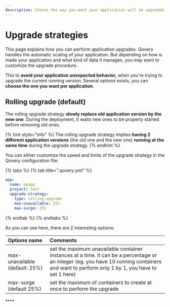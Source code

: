 ```yaml
---
description: Choose the way you want your application will be upgraded
---
```


# Upgrade strategies

This page explains how you can perform application upgrades. Qovery handles the automatic scaling of your application. But depending on how is made your application and what kind of data it manages, you may want to customize the upgrade procedure.

This to **avoid your application unexpected behavior,** when you're trying to upgrade the current running version. Several options exists, you can **choose the one you want per application**.

## Rolling upgrade \(default\)

The rolling upgrade strategy **slowly replace old application version by the new one**. During the deployment, it waits new ones to be properly started before removing old ones.

{% hint style="info" %}
The rolling upgrade strategy implies **having 2 different application versions** \(the old one and the new one\) **running at the same time** during the upgrade strategy.
{% endhint %}

You can either customize the speed and limits of the upgrade strategy in the Qovery configuration file:

{% tabs %}
{% tab title=".qovery.yml" %}
```yaml
app:
  name: myapp
  project: test
  upgrade-strategy:
    type: rolling-upgrade
    max-unavailable: 25%
    max-surge: 25%
```
{% endtab %}
{% endtabs %}

As you can see here, there are 2 interesting options:

| Options name | Comments |
| :--- | :--- |
| max-unavailable \(default: 25%\) | set the maximum unavailable container instances at a time. It can be a percentage or an integer \(eg. you have 10 running containers and want to perform only 1 by 1, you have to set 1 here\) |
| max-surge \(default 25%\) | set the maximum of containers to create at once to perform the upgrade |

\*\*\*\*

